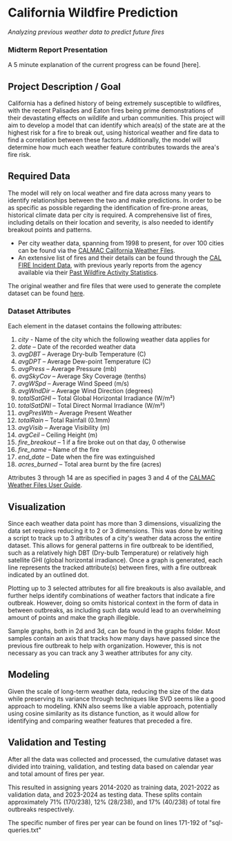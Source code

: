 # California Wildfire Prediction
*Analyzing previous weather data to predict future fires*

### Midterm Report Presentation
A 5 minute explanation of the current progress can be found [here].

## Project Description / Goal
California has a defined history of being extremely susceptible to wildfires, with the recent Palisades and Eaton fires being prime demonstrations of their devastating effects on wildlife and urban communities. This project will aim to develop a model that can identify which area(s) of the state are at the highest risk for a fire to break out, using historical weather and fire data to find a correlation between these factors. Additionally, the model will determine how much each weather feature contributes towards the area's fire risk.

## Required Data
The model will rely on local weather and fire data across many years to identify relationships between the two and make predictions. In order to be as specific as possible regarding the identification of fire-prone areas, historical climate data per city is required. A comprehensive list of fires, including details on their location and severity, is also needed to identify breakout points and patterns.
- Per city weather data, spanning from 1998 to present, for over 100 cities can be found via the [CALMAC California Weather Files](https://www.calmac.org/weather.asp).
- An extensive list of fires and their details can be found through the [CAL FIRE Incident Data](https://www.fire.ca.gov/incidents), with previous yearly reports from the agency available via their [Past Wildfire Activity Statistics](https://www.fire.ca.gov/our-impact/statistics).

The original weather and fire files that were used to generate the complete dataset can be found [here](https://drive.google.com/drive/folders/1D4q_7aPc9mx8MtHmdEg1-FQKdTX9w-JH).

### Dataset Attributes
Each element in the dataset contains the following attributes:

1. *city* - Name of the city which the following weather data applies for
1. *date* – Date of the recorded weather data
1. *avgDBT* – Average Dry-bulb Temperature (C)
1. *avgDPT* – Average Dew-point Temperature (C) 
1. *avgPress* – Average Pressure (mb)
1. *avgSkyCov* – Average Sky Coverage (tenths)  
1. *avgWSpd* – Average Wind Speed (m/s)
1. *avgWndDir* – Average Wind Direction (degrees)
1. *totalSatGHI* – Total Global Horizontal Irradiance (W/m²)
1. *totalSatDNI* – Total Direct Normal Irradiance (W/m²)
1. *avgPresWth* – Average Present Weather
1. *totalRain* – Total Rainfall (0.1mm) 
1. *avgVisib* – Average Visibility (m)
1. *avgCeil* – Ceiling Height (m) 
1. *fire_breakout* – 1 if a fire broke out on that day, 0 otherwise
1. *fire_name* – Name of the fire  
1. *end_date* – Date when the fire was extinguished
1. *acres_burned* – Total area burnt by the fire (acres) 

Attributes 3 through 14 are as specified in pages 3 and 4 of the [CALMAC Weather Files User Guide](https://www.calmac.org/Weather%20User%20Guide.pdf).

## Visualization
Since each weather data point has more than 3 dimensions, visualizing the data set requires reducing it to 2 or 3 dimensions. This was done by writing a script to track up to 3 attributes of a city's weather data across the entire dataset. This allows for general patterns in fire outbreak to be identified, such as a relatively high DBT (Dry-bulb Temperature) 
or relatively high satellite GHI (global horizontal irradiance). Once a graph is generated, each line represents the tracked attribute(s) between fires, with a fire outbreak indicated by an outlined dot.

Plotting up to 3 selected attributes for all fire breakouts is also available, and further helps identify combinations of weather factors that indicate a fire outbreak. However, doing so omits historical context in the form of data in between outbreaks, as including such data would lead to an overwhelming amount of points and make the graph illegible.

Sample graphs, both in 2d and 3d, can be found in the graphs folder. Most samples contain an axis that tracks how many days have passed since the previous fire outbreak to help with organization. However, this is not necessary as you can track any 3 weather attributes for any city. 

## Modeling
Given the scale of long-term weather data, reducing the size of the data while preserving its variance through techniques like SVD seems like a good approach to modeling. KNN also seems like a viable approach, potentially using cosine similarity as its distance function, as it would allow for identifying and comparing weather features that preceded a fire.

## Validation and Testing
After all the data was collected and processed, the cumulative dataset was divided into training, validation, and testing data based on calendar year and total amount of fires per year. 

This resulted in assigning years 2014-2020 as training data, 2021-2022 as validation data, and 2023-2024 as testing data. These splits contain approximately 71% (170/238), 12% (28/238), and 17% (40/238) of total fire outbreaks respectively.

The specific number of fires per year can be found on lines 171-192 of "sql-queries.txt"
